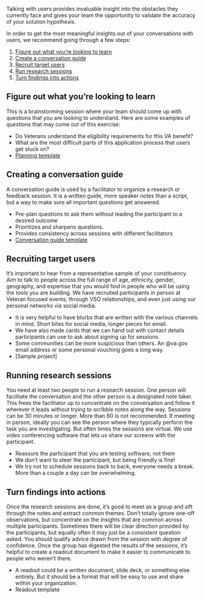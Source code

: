 Talking with users provides invaluable insight into the obstacles they currently face and gives your team the opportunity to validate the accuracy of your solution hypothesis.

In order to get the most meaningful insights out of your conversations with users, we recommend going through a few steps:
1. [Figure out what you’re looking to learn](#figure-out-what-you’re-looking-to-learn)
2. [Create a conversation guide](#creating-a-conversation-guide)
3. [Recruit target users](#recruiting-target-users)
4. [Run research sessions](#running-research-sessions)
5. [Turn findings into actions](#turn-findings-into-actions)

## Figure out what you’re looking to learn
This is a brainstorming session where your team should come up with questions that you are looking to understand. Here are some examples of questions that may come out of this exercise:
- Do Veterans understand the eligibility requirements for this VA benefit?
- What are the most difficult parts of this application process that users get stuck on?
- [Planning template](https://github.com/department-of-veterans-affairs/vets.gov-team/blob/master/Work%20Practices/Research/Research%20Process%20and%20Templates/New%20Planning%20Issue%20Template.md)

## Creating a conversation guide
A conversation guide is used by a facilitator to organize a research or feedback session. It is a written guide, more speaker notes than a script, but a way to make sure all important questions get answered.
- Pre-plan questions to ask them without leading the participant to a desired outcome
- Prioritizes and sharpens questions.
- Provides consistency across sessions with different facilitators
- [Conversation guide template](https://github.com/department-of-veterans-affairs/vets.gov-team/blob/master/Work%20Practices/Research/Research%20Process%20and%20Templates/conversation-guide.md)

## Recruiting target users
It’s important to hear from a representative sample of your constituency. Aim to talk to people across the full range of age, ethnicity, gender, geography, and expertise that you would find in people who will be using the tools you are building. We have recruited participants in person at Veteran focused events, through VSO relationships, and even just using our personal networks via social media.
- It is very helpful to have blurbs that are written with the various channels in mind. Short bites for social media, longer pieces for email.
- We have also made cards that we can hand out with contact details participants can use to ask about signing up for sessions.
- Some communities can be more suspicious than others. An @va.gov email address or some personal vouching goes a long way.
- [Sample project]

## Running research sessions
You need at least two people to run a research session. One person will facilitate the conversation and the other person is a designated note taker. This frees the facilitator up to concentrate on the conversation and follow it wherever it leads without trying to scribble notes along the way. Sessions can be 30 minutes or longer. More than 60 is not recommended. If meeting in person, ideally you can see the person where they typically perform the task you are investigating. But often times the sessions are virtual. We use video conferencing software that lets us share our screens with the participant.
- Reassure the participant that you are testing software, not them
- We don’t want to steer the participant, but being friendly is fine!
- We try not to schedule sessions back to back, everyone needs a break. More than a couple a day can be overwhelming.

## Turn findings into actions
Once the research sessions are done, it’s good to meet as a group and sift through the notes and extract common themes. Don’t totally ignore one-off observations, but concentrate on the insights that are common across multiple participants. Sometimes there will be clear direction provided by the participants, but equally often it may just be a consistent question asked. You should qualify advice drawn from the session with degree of confidence. Once the group has digested the results of the sessions, it’s helpful to create a readout document to make it easier to communicate to people who weren’t there.
- A readout could be a written document, slide deck, or something else entirely. But it should be a format that will be easy to use and share within your organization.
- Readout template
